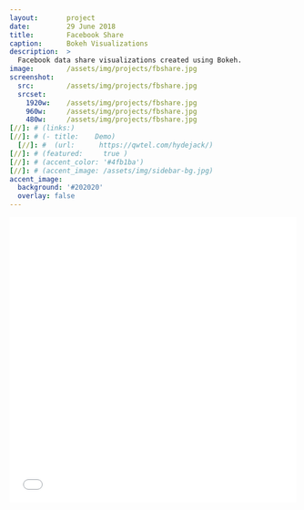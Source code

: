```yaml
---
layout:       project
date:         29 June 2018
title:        Facebook Share
caption:      Bokeh Visualizations
description:  >
  Facebook data share visualizations created using Bokeh.
image:        /assets/img/projects/fbshare.jpg
screenshot:
  src:        /assets/img/projects/fbshare.jpg
  srcset:
    1920w:    /assets/img/projects/fbshare.jpg
    960w:     /assets/img/projects/fbshare.jpg
    480w:     /assets/img/projects/fbshare.jpg
[//]: # (links:) 
[//]: # (- title:    Demo) 
  [//]: #  (url:      https://qwtel.com/hydejack/) 
[//]: # (featured:     true )
[//]: # (accent_color: '#4fb1ba') 
[//]: # (accent_image: /assets/img/sidebar-bg.jpg) 
accent_image:
  background: '#202020'
  overlay: false
---
```

<iframe src="/assets/img/bokeh/fb.html"
    sandbox="allow-same-origin allow-scripts"
    width="100%"
    height="500"
    scrolling="no"
    seamless="seamless"
    frameborder="0">
</iframe>
